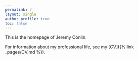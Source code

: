 ```yaml
---
permalink: /
layout: single
author_profile: true
toc: false
---
```

This is the homepage of Jeremy Conlin.

For information about my professional life, see my [CV]({% link _pages/CV.md %}).
